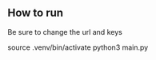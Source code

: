 <h2>How to run</h2>
<p>
Be sure to change the url and keys

source .venv/bin/activate
python3 main.py
</p>
